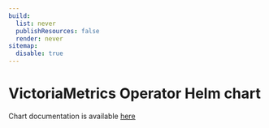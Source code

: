 ```yaml
---
build:
  list: never
  publishResources: false
  render: never
sitemap:
  disable: true
---
```

# VictoriaMetrics Operator Helm chart

Chart documentation is available [here](https://docs.victoriametrics.com/helm/victoriametrics-operator/)
